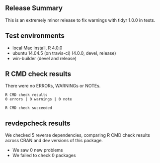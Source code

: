 ## Release Summary

This is an extremely minor release to fix warnings with tidyr 1.0.0 in tests.

## Test environments
* local Mac install, R 4.0.0
* ubuntu 14.04.5 (on travis-ci) (4.0.0, devel, release)
* win-builder (devel and release)

## R CMD check results

There were no ERRORs, WARNINGs or NOTEs.

    R CMD check results
    0 errors | 0 warnings | 0 note 

    R CMD check succeeded

## revdepcheck results

We checked 5 reverse dependencies, comparing R CMD check results across CRAN and dev versions of this package.

 * We saw 0 new problems
 * We failed to check 0 packages

